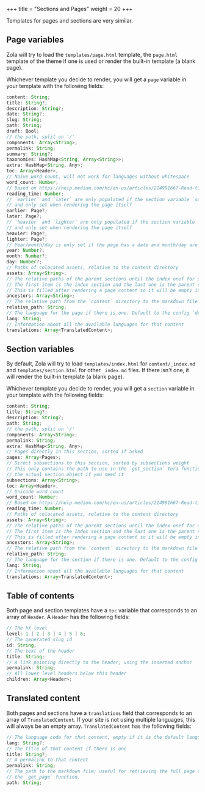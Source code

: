+++
title = "Sections and Pages"
weight = 20
+++

Templates for pages and sections are very similar.

## Page variables
Zola will try to load the `templates/page.html` template, the `page.html` template of the theme if one is used
or render the built-in template (a blank page).

Whichever template you decide to render, you will get a `page` variable in your template
with the following fields:


```ts
content: String;
title: String?;
description: String?;
date: String?;
slug: String;
path: String;
draft: Bool;
// the path, split on '/'
components: Array<String>;
permalink: String;
summary: String?;
taxonomies: HashMap<String, Array<String>>;
extra: HashMap<String, Any>;
toc: Array<Header>,
// Naive word count, will not work for languages without whitespace
word_count: Number;
// Based on https://help.medium.com/hc/en-us/articles/214991667-Read-time
reading_time: Number;
// `earlier` and `later` are only populated if the section variable `sort_by` is set to `date`
// and only set when rendering the page itself
earlier: Page?;
later: Page?;
// `heavier` and `lighter` are only populated if the section variable `sort_by` is set to `weight`
// and only set when rendering the page itself
heavier: Page?;
lighter: Page?;
// Year/month/day is only set if the page has a date and month/day are 1-indexed
year: Number?;
month: Number?;
day: Number?;
// Paths of colocated assets, relative to the content directory
assets: Array<String>;
// The relative paths of the parent sections until the index onef for use with the `get_section` Tera function
// The first item is the index section and the last one is the parent section
// This is filled after rendering a page content so it will be empty in shortcodes
ancestors: Array<String>;
// The relative path from the `content` directory to the markdown file
relative_path: String;
// The language for the page if there is one. Default to the config `default_language`
lang: String;
// Information about all the available languages for that content
translations: Array<TranslatedContent>;
```

## Section variables
By default, Zola will try to load `templates/index.html` for `content/_index.md`
and `templates/section.html` for other `_index.md` files. If there isn't
one, it will render the built-in template (a blank page).

Whichever template you decide to render, you will get a `section` variable in your template
with the following fields:


```ts
content: String;
title: String?;
description: String?;
path: String;
// the path, split on '/'
components: Array<String>;
permalink: String;
extra: HashMap<String, Any>;
// Pages directly in this section, sorted if asked
pages: Array<Pages>;
// Direct subsections to this section, sorted by subsections weight
// This only contains the path to use in the `get_section` Tera function to get
// the actual section object if you need it
subsections: Array<String>;
toc: Array<Header>,
// Unicode word count
word_count: Number;
// Based on https://help.medium.com/hc/en-us/articles/214991667-Read-time
reading_time: Number;
// Paths of colocated assets, relative to the content directory
assets: Array<String>;
// The relative paths of the parent sections until the index onef for use with the `get_section` Tera function
// The first item is the index section and the last one is the parent section
// This is filled after rendering a page content so it will be empty in shortcodes
ancestors: Array<String>;
// The relative path from the `content` directory to the markdown file
relative_path: String;
// The language for the section if there is one. Default to the config `default_language`
lang: String;
// Information about all the available languages for that content
translations: Array<TranslatedContent>;
```

## Table of contents

Both page and section templates have a `toc` variable that corresponds to an array of `Header`.
A `Header` has the following fields:

```ts
// The hX level
level: 1 | 2 | 3 | 4 | 5 | 6;
// The generated slug id
id: String;
// The text of the header
title: String;
// A link pointing directly to the header, using the inserted anchor
permalink: String;
// All lower level headers below this header
children: Array<Header>;
```

## Translated content

Both pages and sections have a `translations` field that corresponds to an array of `TranslatedContent`. If your
site is not using multiple languages, this will always be an empty array.
`TranslatedContent` has the following fields:

```ts
// The language code for that content, empty if it is the default language
lang: String?;
// The title of that content if there is one
title: String?;
// A permalink to that content
permalink: String;
// The path to the markdown file; useful for retrieving the full page through
// the `get_page` function.
path: String;
```

